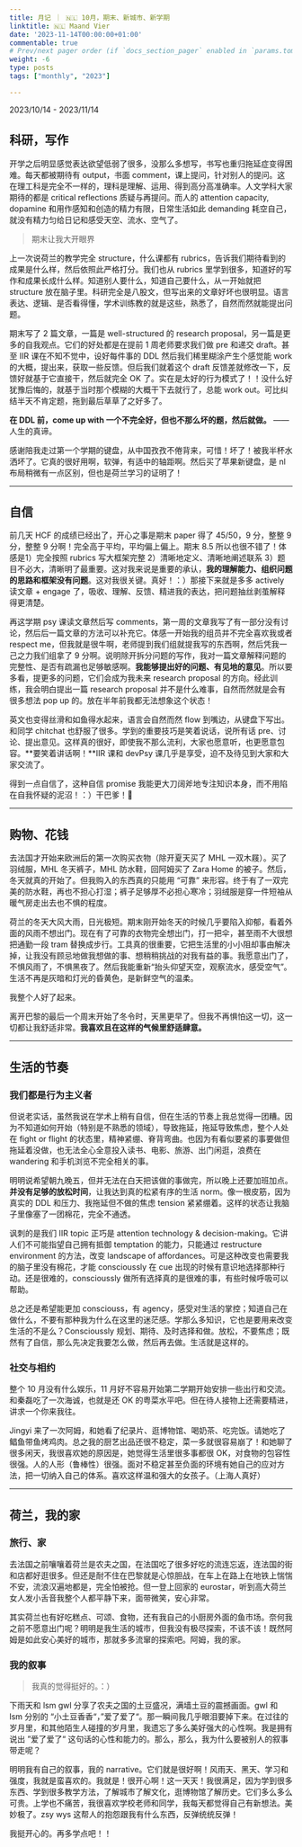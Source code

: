 ```yaml
---
title: 月记 ｜ 🇳🇱 10月，期末、新城市、新学期
linktitle: 🇳🇱 Maand Vier
date: '2023-11-14T00:00:00+01:00'
commentable: true
# Prev/next pager order (if `docs_section_pager` enabled in `params.toml`)
weight: -6
type: posts
tags: ["monthly", "2023"]

---
```


2023/10/14 - 2023/11/14

## 科研，写作

开学之后明显感觉表达欲望低弱了很多，没那么多想写，书写也重归拖延症变得困难。每天都被期待有 output，书面 comment，课上提问，针对别人的提问。这在理工科是完全不一样的，理科是理解、运用、得到高分高准确率。人文学科大家期待的都是 critical reflections 质疑与再提问。而人的 attention capacity, dopamine 和用作感知和创造的精力有限，日常生活如此 demanding 耗空自己，就没有精力匀给日记和感受天空、流水、空气了。

> 期末让我大开眼界

上一次说荷兰的教学完全 structure，什么课都有 rubrics，告诉我们期待看到的成果是什么样，然后依照此严格打分。我们也从 rubrics 里学到很多，知道好的写作和成果长成什么样。知道别人要什么，知道自己要什么，从一开始就把 structure 放在脑子里。科研完全是八股文，但写出来的文章好坏也很明显。语言表达、逻辑、是否看得懂，学术训练教的就是这些，熟悉了，自然而然就能提出问题。

期末写了 2 篇文章，一篇是 well-structured 的 research proposal，另一篇是更多的自我观点。它们的好处都是在提前 1 周老师要求我们做 pre 和递交 draft。甚至 IIR 课在不知不觉中，设好每件事的 DDL 然后我们稀里糊涂产生个感觉能 work 的大概，提出来，获取一些反馈。但后我们就着这个 draft 反馈差就修改一下，反馈好就基于它直接干，然后就完全 OK 了。实在是太好的行为模式了！！没什么好犹豫后悔的，就基于当时那个模糊的大概干下去就行了，总能 work out。可比纠结半天不肯定题，拖到最后草草了之好多了。

**在 DDL 前，come up with 一个不完全好，但也不那么坏的题，然后就做。** ——人生的真谛。

感谢陪我走过第一个学期的键盘，从中国孜孜不倦背来，可惜！坏了！被我半杯水洒坏了。它真的很好用啊，软弹，有适中的轴距啊。然后买了苹果新键盘，是 nl 布局稍微有一点区别，但也是荷兰学习的证明了！

---

## 自信

前几天 HCF 的成绩已经出了，开心之事是期末 paper 得了 45/50，9 分，整整 9 分，整整 9 分啊！完全高于平均，平均偏上偏上。期末 8.5 所以也很不错了！体感是1）完全按照 rubrics 写大框架完整 2）清晰地定义、清晰地阐述联系 3）题目不必大，清晰明了最重要。这对我来说是重要的承认，**我的理解能力、组织问题的思路和框架没有问题**。这对我很关键。真好！：）那接下来就是多多 actively 读文章 + engage 了，吸收、理解、反馈、精进我的表达，把问题抽丝剥茧解释得更清楚。

再这学期 psy 课读文章然后写 comments，第一周的文章我写了有一部分没有讨论，然后后一篇文章的方法可以补充它。体感一开始我的组员并不完全喜欢我或者 respect me，但我就是很牛啊，老师提到我们组就提我写的东西啊，然后凭我一己之力我们组拿了 9 分啊。说明除开拆分问题的写作，我对一篇文章解释问题的完整性、是否有疏漏也足够敏感啊。**我能够提出好的问题、有见地的意见**。所以要多看，提更多的问题，它们会成为我未来 research proposal 的方向。经此训练，我会明白提出一篇 research proposal 并不是什么难事，自然而然就是会有很多想法 pop up 的。放在半年前我都无法想象这个状态！

英文也变得丝滑和如鱼得水起来，语言会自然而然 flow 到嘴边，从键盘下写出。和同学 chitchat 也舒服了很多。学到的重要技巧是笑着说话，说所有话 pre、讨论、提出意见。这样真的很好，即使我不那么流利，大家也愿意听，也更愿意包容。**要笑着讲话啊！**IIR 课和 devPsy 课几乎是享受，迫不及待见到大家和大家交流了。

得到一点自信了，这种自信 promise 我能更大刀阔斧地专注知识本身，而不用陷在自我怀疑的泥沼！：）干巴爹！🎉

---

## 购物、花钱

去法国才开始来欧洲后的第一次购买衣物（除开夏天买了 MHL 一双木屐）。买了羽绒服，MHL 冬天裤子，MHL 防水鞋，回阿姆买了 Zara Home 的被子。然后，冬天就真的开始了。但我购入的东西真的只能用 “可靠” 来形容。终于有了一双完美的防水鞋，再也不担心打湿；裤子足够厚不必担心寒冷；羽绒服是穿一件短袖从暖气房走出去也不惧的程度。

荷兰的冬天大风大雨，日光极短。期末刚开始冬天的时候几乎要陷入抑郁，看着外面的风雨不想出门。现在有了可靠的衣物完全想出门，打一把伞，甚至雨不大很想把通勤一段 tram 替换成步行。工具真的很重要，它把生活里的小小阻却事由解决掉，让我没有顾忌地做我想做的事、想稍稍挑战的对我有益的事。我愿意出门了，不惧风雨了，不惧黑夜了。然后我能重新“抬头仰望天空，观察流水，感受空气”。生活不再是灰暗和灯光的昏黄色，是新鲜空气的温柔。

我整个人好了起来。

离开巴黎的最后一个周末开始了冬令时，天黑更早了。但我不再惧怕这一切，这一切都让我舒适非常。**我喜欢且在这样的气候里舒适肆意。**

---

## 生活的节奏

### 我们都是行为主义者

但说老实话，虽然我说在学术上稍有自信，但在生活的节奏上我总觉得一团糟。因为不知道如何开始（特别是不熟悉的领域），导致拖延，拖延导致焦虑，整个人处在 fight or flight 的状态里，精神紧绷、脊背弯曲。也因为有看似要紧的事要做但拖延着没做，也无法全心全意投入读书、电影、旅游、出门闲逛，浪费在 wandering 和手机浏览不完全相关的事。

明明说希望朝九晚五，但并无法在白天把该做的事做完，所以晚上还要加班加点。**并没有足够的放松时间**，让我达到真的松紧有序的生活 norm。像一根皮筋，因为真实的 DDL 和压力、我拖延但不做的焦虑 tension 紧紧绷着。这样的状态让我脑子里像塞了一团棉花，完全不通透。

讽刺的是我们 IIR topic 正巧是 attention technology & decision-making。它讲人们不可能指望自己拥有抵御 temptation 的能力，只能通过 restructure environment 的方法，改变 landscape of affordances。可是这种改变也需要我的脑子里没有棉花，才能 conscioussly 在 cue 出现的时候有意识地选择那种行动。还是很难的，conscioussly 做所有选择真的是很难的事，有些时候呼吸可以帮助。

总之还是希望能更加 consciouss，有 agency，感受对生活的掌控；知道自己在做什么，不要有那种我为什么在这里的迷茫感。学那么多知识，它也是要用来改变生活的不是么？Conscioussly 规划、期待、及时选择和做。放松，不要焦虑；既然有了自信，那么先决定我要怎么做，然后再去做。生活就是这样的。

### 社交与相约

整个 10 月没有什么娱乐，11 月好不容易开始第二学期开始安排一些出行和交流。和秦磊吃了一次海诚，也就是还 OK 的粤菜水平吧。但在待人接物上还需要精进，讲求一个你来我往。

Jingyi 来了一次阿姆，和她看了纪录片、逛博物馆、喝奶茶、吃完饭。请她吃了鲳鱼带鱼烤鸡肉。总之我的厨艺出品还很不稳定，菜一多就很容易崩了！和她聊了很多闲天，我很喜欢她的原因是，她觉得生活里很多事都很 OK，对食物的包容性很强。人的人形（鲁棒性）很强。面对不稳定甚至负面的环境有她自己的应对方法，把一切纳入自己的体系。喜欢这样温和强大的女孩子。（上海人真好）

---

## 荷兰，我的家

### 旅行、家

去法国之前嚷嚷着荷兰是农夫之国，在法国吃了很多好吃的流连忘返，连法国的街和店都好逛很多。但还是耐不住在巴黎就是心惊胆战，在车上在路上在地铁上惴惴不安，流浪汉遍地都是，完全怕被抢。但一登上回家的 eurostar，听到高大荷兰女人发小舌音我整个人都平静下来，面带微笑，安心非常。

其实荷兰也有好吃糕点、可颂、食物，还有我自己的小厨房外面的鱼市场。奈何我之前不愿意出门呢？明明是我生活的城市，但我没有极尽探索，不该不该！既然阿姆是如此安心美好的城市，那就多多流窜的探索吧。阿姆，我的家。

### 我的叙事

> 我真的觉得挺好的。：）

下雨天和 lsm gwl 分享了农夫之国的土豆盛况，满墙土豆的震撼画面。gwl 和 lsm 分别的 “小土豆香香“，”爱了爱了“。那一瞬间我几乎眼泪要掉下来。在过往的岁月里，和其他陌生人碰撞的岁月里，我遗忘了多么美好强大的心性啊。我是拥有说出 ”爱了爱了“ 这句话的心性和能力的。那么，那么，我为什么要被别人的叙事带走呢？

明明我有自己的叙事，我的 narrative。它们就是很好啊！风雨天、黑天、学习和强度，我就是蛮喜欢的。我就是！很开心啊！这一天天！我很满足，因为学到很多东西、学到很多教学方法，了解城市了解文化，逛博物馆了解历史。它们多么多么可贵。上学也不痛苦，我很喜欢学校老师和同学，我每天都觉得自己有新想法。美妙极了。zsy wys 这帮人的抱怨跟我有什么东西，反弹统统反弹！

我挺开心的。再多学点吧！！